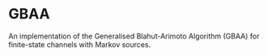 # GBAA
An implementation of the Generalised Blahut-Arimoto Algorithm (GBAA) for finite-state channels with Markov sources.
